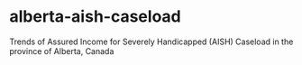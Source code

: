 # alberta-aish-caseload
Trends of Assured Income for Severely Handicapped (AISH) Caseload in the province of Alberta, Canada

